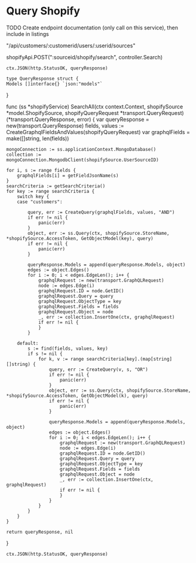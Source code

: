 # Query Shopify

TODO Create endpoint documentation (only call on this service), then include in listings

"/api/customers/:customerid/users/:userid/sources"

shopifyApi.POST(":sourceid/shopify/search", controller.Search)

    ctx.JSON(http.StatusOK, queryResponse)

    type QueryResponse struct {
    Models []interface{} `json:"models"`

}

func (ss *shopifyService) SearchAll(ctx context.Context, shopifySource *model.ShopifySource, shopifyQueryRequest *transport.QueryRequest) (*transport.QueryResponse, error) {
var queryResponse = new(transport.QueryResponse)
fields, values := CreateGraphqlFieldsAndValues(shopifyQueryRequest)
var graphqlFields = make([]string, len(fields))

    mongoConnection := ss.applicationContext.MongoDatabase()
    collection := mongoConnection.MongodbClient(shopifySource.UserSourceID)

    for i, s := range fields {
    	graphqlFields[i] = getFieldJsonName(s)
    }
    searchCriteria := getSearchCriteria()
    for key := range searchCriteria {
    	switch key {
    	case "customers":

    		query, err := CreateQuery(graphqlFields, values, "AND")
    		if err != nil {
    			panic(err)
    		}
    		object, err := ss.Query(ctx, shopifySource.StoreName, *shopifySource.AccessToken, GetObjectModel(key), query)
    		if err != nil {
    			panic(err)
    		}

    		queryResponse.Models = append(queryResponse.Models, object)
    		edges := object.Edges()
    		for i := 0; i < edges.EdgeLen(); i++ {
    			graphqlRequest := new(transport.GraphQLRequest)
    			node := edges.Edge(i)
    			graphqlRequest.ID = node.GetID()
    			graphqlRequest.Query = query
    			graphqlRequest.ObjectType = key
    			graphqlRequest.Fields = fields
    			graphqlRequest.Object = node
    			_, err := collection.InsertOne(ctx, graphqlRequest)
    			if err != nil {
    			}
    		}

    	default:
    		s := find(fields, values, key)
    		if s != nil {
    			for k, v := range searchCriteria[key].(map[string][]string) {
    				query, err := CreateQuery(v, s, "OR")
    				if err != nil {
    					panic(err)
    				}
    				object, err := ss.Query(ctx, shopifySource.StoreName, *shopifySource.AccessToken, GetObjectModel(k), query)
    				if err != nil {
    					panic(err)
    				}

    				queryResponse.Models = append(queryResponse.Models, object)
    				edges := object.Edges()
    				for i := 0; i < edges.EdgeLen(); i++ {
    					graphqlRequest := new(transport.GraphQLRequest)
    					node := edges.Edge(i)
    					graphqlRequest.ID = node.GetID()
    					graphqlRequest.Query = query
    					graphqlRequest.ObjectType = key
    					graphqlRequest.Fields = fields
    					graphqlRequest.Object = node
    					_, err := collection.InsertOne(ctx, graphqlRequest)
    					if err != nil {
    					}
    				}
    			}
    		}
    	}
    }

    return queryResponse, nil

}

    ctx.JSON(http.StatusOK, queryResponse)
